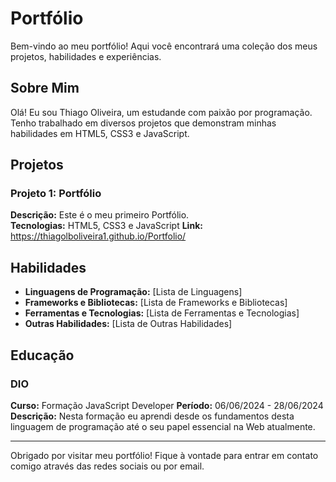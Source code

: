 # Portfólio

Bem-vindo ao meu portfólio! Aqui você encontrará uma coleção dos meus projetos, habilidades e experiências.

## Sobre Mim

Olá! Eu sou Thiago Oliveira, um estudande com paixão por programação. Tenho trabalhado em diversos projetos que demonstram minhas habilidades em HTML5, CSS3 e JavaScript.

## Projetos

### Projeto 1: Portfólio
**Descrição:** Este é o meu primeiro Portfólio.   
**Tecnologias:** HTML5, CSS3 e JavaScript 
**Link:** https://thiagolboliveira1.github.io/Portfolio/

## Habilidades

- **Linguagens de Programação:** [Lista de Linguagens]
- **Frameworks e Bibliotecas:** [Lista de Frameworks e Bibliotecas]
- **Ferramentas e Tecnologias:** [Lista de Ferramentas e Tecnologias]
- **Outras Habilidades:** [Lista de Outras Habilidades]

## Educação

### DIO
**Curso:** Formação JavaScript Developer 
**Período:** 06/06/2024 - 28/06/2024
**Descrição:** Nesta formação eu aprendi desde os fundamentos desta linguagem de programação até o seu papel essencial na Web atualmente.

---

Obrigado por visitar meu portfólio! Fique à vontade para entrar em contato comigo através das redes sociais ou por email.
